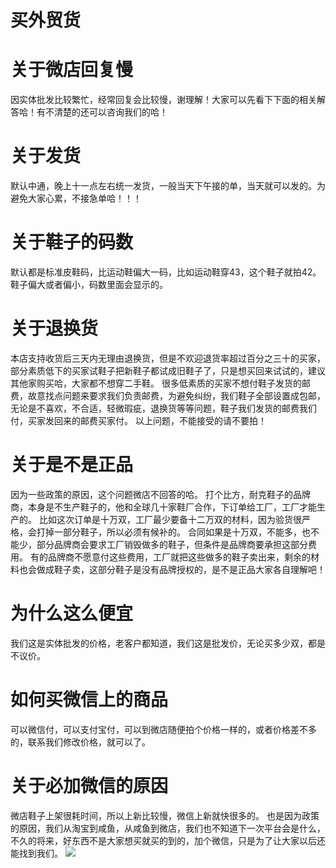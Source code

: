 # 买外贸货


#  关于微店回复慢
因实体批发比较繁忙，经常回复会比较慢，谢理解！大家可以先看下下面的相关解答哈！有不清楚的还可以咨询我们的哈！
# 关于发货

默认中通，晚上十一点左右统一发货，一般当天下午接的单，当天就可以发的。为避免大家心累，不接急单哈！！！
<!-- more -->
#  关于鞋子的码数
默认都是标准皮鞋码，比运动鞋偏大一码，比如运动鞋穿43，这个鞋子就拍42。鞋子偏大或者偏小，码数里面会显示的。
#  关于退换货
本店支持收货后三天内无理由退换货，但是不欢迎退货率超过百分之三十的买家，部分素质低下的买家试鞋子把新鞋子都试成旧鞋子了，只是想买回来试试的，建议其他家购买哈，大家都不想穿二手鞋。
很多低素质的买家不想付鞋子发货的邮费，故意找点问题来要求我们负责邮费，为避免纠纷，我们鞋子全部设置成包邮，无论是不喜欢，不合适，轻微瑕疵，退换货等等问题，鞋子我们发货的邮费我们付，买家发回来的邮费买家付。
以上问题，不能接受的请不要拍！

#  关于是不是正品
因为一些政策的原因，这个问题微店不回答的哈。
打个比方，耐克鞋子的品牌商，本身是不生产鞋子的，他和全球几十家鞋厂合作，下订单给工厂，工厂才能生产的。
比如这次订单是十万双，工厂最少要备十二万双的材料，因为验货很严格，会打掉一部分鞋子，所以必须有候补的。
合同如果是十万双，不能多，也不能少，部分品牌商会要求工厂销毁做多的鞋子，但条件是品牌商要承担这部分费用。
有的品牌商不愿意付这些费用，工厂就把这些做多的鞋子卖出来，剩余的材料也会做成鞋子卖，这部分鞋子是没有品牌授权的，是不是正品大家各自理解吧！
#  为什么这么便宜
我们这是实体批发的价格，老客户都知道，我们这是批发价，无论买多少双，都是不议价。
#  如何买微信上的商品
可以微信付，可以支付宝付，可以到微店随便拍个价格一样的，或者价格差不多的，联系我们修改价格，就可以了。

#  关于必加微信的原因
微店鞋子上架很耗时间，所以上新比较慢，微信上新就快很多的。
也是因为政策的原因，我们从淘宝到咸鱼，从咸鱼到微店，我们也不知道下一次平台会是什么，不久的将来，好东西不是大家想买就买的到的，加个微信，只是为了让大家以后还能找到我们。
![](https://cdn.jsdelivr.net/gh/waimao8/image@master/1.png)


